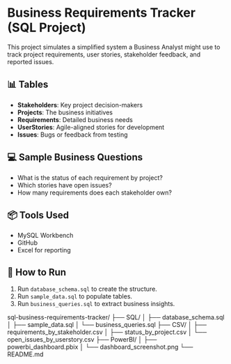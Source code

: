 # Business Requirements Tracker (SQL Project)

This project simulates a simplified system a Business Analyst might use to track project requirements, user stories, stakeholder feedback, and reported issues.

## 📊 Tables
- **Stakeholders**: Key project decision-makers
- **Projects**: The business initiatives
- **Requirements**: Detailed business needs
- **UserStories**: Agile-aligned stories for development
- **Issues**: Bugs or feedback from testing

## 💻 Sample Business Questions
- What is the status of each requirement by project?
- Which stories have open issues?
- How many requirements does each stakeholder own?

## 📦 Tools Used
- MySQL Workbench
- GitHub
- Excel for reporting

## 📁 How to Run
1. Run `database_schema.sql` to create the structure.
2. Run `sample_data.sql` to populate tables.
3. Run `business_queries.sql` to extract business insights.

sql-business-requirements-tracker/
├── SQL/
│   ├── database_schema.sql
│   ├── sample_data.sql
│   └── business_queries.sql
├── CSV/
│   ├── requirements_by_stakeholder.csv
│   ├── status_by_project.csv
│   └── open_issues_by_userstory.csv
├── PowerBI/
│   ├── powerbi_dashboard.pbix
│   └── dashboard_screenshot.png
└── README.md
